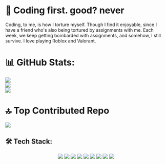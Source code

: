 # 💫 Coding first. good? never
Coding, to me, is how I torture myself. Though I find it enjoyable, since I have a friend who's also being tortured by assignments with me. Each week, we keep getting bombarded with assignments, and somehow, I still survive. I love playing Roblox and Valorant.


# 📊 GitHub Stats:
![](https://github-readme-stats.vercel.app/api?username=dewa1345&theme=dark&hide_border=true&include_all_commits=true&count_private=true)<br/>
![](https://github-readme-streak-stats.herokuapp.com/?user=dewa1345&theme=dark&hide_border=true)<br/>
![](https://github-readme-stats.vercel.app/api/top-langs/?username=dewa1345&theme=dark&hide_border=true&include_all_commits=true&count_private=true&layout=compact)

# 🔝 Top Contributed Repo
![](https://github-contributor-stats.vercel.app/api?username=dewa1345&limit=5&theme=dark&combine_all_yearly_contributions=true)



<!-- Tech Stack -->
## 🛠️ Tech Stack:

<p align="center">
  <img src="https://img.shields.io/badge/-Python-3776AB?style=flat&logo=python&logoColor=white" />
  <img src="https://img.shields.io/badge/-JavaScript-F7DF1E?style=flat&logo=javascript&logoColor=black" />
  <img src="https://img.shields.io/badge/-TypeScript-3178C6?style=flat&logo=typescript&logoColor=white" />
  <img src="https://img.shields.io/badge/-HTML5-E34F26?style=flat&logo=html5&logoColor=white" />
  <img src="https://img.shields.io/badge/-CSS3-1572B6?style=flat&logo=css3&logoColor=white" />
  <img src="https://img.shields.io/badge/-Node.js-339933?style=flat&logo=node.js&logoColor=white" />
  <img src="https://img.shields.io/badge/-React-61DAFB?style=flat&logo=react&logoColor=black" />
  <img src="https://img.shields.io/badge/-MongoDB-47A248?style=flat&logo=mongodb&logoColor=white" />
  <img src="https://img.shields.io/badge/-Firebase-FFCA28?style=flat&logo=firebase&logoColor=black" />
  <!-- Add more badges for your tech stack as needed -->
</p>
